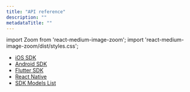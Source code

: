 ```yaml
---
title: "API reference"
description: ""
metadataTitle: ""
---
```


import Zoom from 'react-medium-image-zoom';
import 'react-medium-image-zoom/dist/styles.css';

- [iOS SDK](https://swift.adapty.io/documentation/adapty/) 
- [Android SDK](https://kotlin.adapty.io)
- [Flutter SDK](https://pub.dev/documentation/adapty_flutter/latest/adapty_flutter/adapty_flutter-library.html) 
- [React Native](https://react-native.adapty.io/classes/adapty) 
- [SDK Models List](sdk-models)